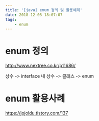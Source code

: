 ```yaml
---
title: '[java] enum 정의 및 활용예제'
date: 2018-12-05 18:07:07
tags:
    - enum
---
```


# enum 정의
<http://www.nextree.co.kr/p11686/>  

상수 -> interface 내 상수 -> 클래스 -> enum

# enum 활용사례
<https://jojoldu.tistory.com/137>  


<!-- more -->